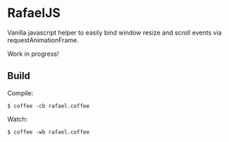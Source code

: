 # RafaelJS
Vanilla javascript helper to easily bind window resize and scroll events via requestAnimationFrame.

Work in progress!


## Build

Compile:
```
$ coffee -cb rafael.coffee
```

Watch:
```
$ coffee -wb rafael.coffee
```
